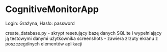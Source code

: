 # CognitiveMonitorApp
Login: Grażyna,
Hasło: password

create_database.py - skrypt resetujący bazę danych SQLite i wypełniający ją testowymi danymi użytkownika
screenshots - zawiera zrzuty ekranu z poszczególnych elementów aplikacji

